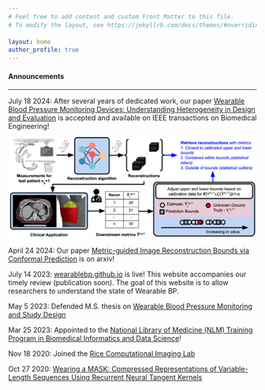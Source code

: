```yaml
---
# Feel free to add content and custom Front Matter to this file.
# To modify the layout, see https://jekyllrb.com/docs/themes/#overriding-theme-defaults

layout: home
author_profile: true
---
```


<html>
  <head>
    <meta name="google-site-verification" content="ymJmG_J8zZOxI0rAZI361thPVXK4AqcdPoFBJFBd_1Y" />
  </head>
</html>

<h4>Announcements </h4>

----

July 18 2024: After several years of dedicated work, our paper [Wearable Blood Pressure Monitoring Devices: Understanding Heterogeneity in Design and Evaluation](https://ieeexplore.ieee.org/document/10623798) is accepted and available on IEEE transactions on Biomedical Engineering!

![metric guided overview fig](./images/metric_guidance_overview_fig.png)

April 24 2024: Our paper [Metric-guided Image Reconstruction Bounds via Conformal Prediction](https://arxiv.org/abs/2404.15274) is on arxiv!

July 14 2023: [wearablebp.github.io](https://wearablebp.github.io) is live! This website accompanies our timely review (publication soon). The goal of this website is to allow researchers to understand the state of Wearable BP.

May 5 2023: Defended M.S. thesis on [Wearable Blood Pressure Monitoring and Study Design](https://repository.rice.edu/items/dc23828a-80aa-41b9-95c9-554ddf6bea96)

Mar 25 2023: Appointed to the [National Library of Medicine (NLM) Training Program in Biomedical Informatics and Data Science](https://www.gulfcoastconsortia.org/home/training/bmi-nlm/#1556808353573-bb3f1459-2252)!

Nov 18 2020: Joined the [Rice Computational Imaging Lab](https://computationalimaging.rice.edu/)

Oct 27 2020: [Wearing a MASK: Compressed Representations of Variable-Length Sequences Using Recurrent Neural Tangent Kernels](https://arxiv.org/pdf/2010.13975.pdf)
